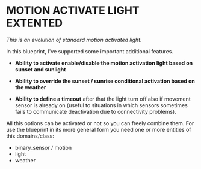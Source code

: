 # MOTION ACTIVATE LIGHT EXTENTED

*This is an evolution of standard motion activated light.* 

In this blueprint, I've supported some important additional features.

* **Ability to activate enable/disable the motion activation light based on sunset and sunlight**

* **Ability to override the sunset / sunrise conditional activation based on the weather**

* **Ability to define a timeout** after that the light turn off also if movement sensor is already on (useful to situations in which sensors sometimes fails to communicate deactivation due to connectivity problems).

All this options can be activated or not so you can freely combine them. For use the blueprint in its more general form you need one or more entities of this domains/class:

* binary_sensor / motion
* light
* weather


